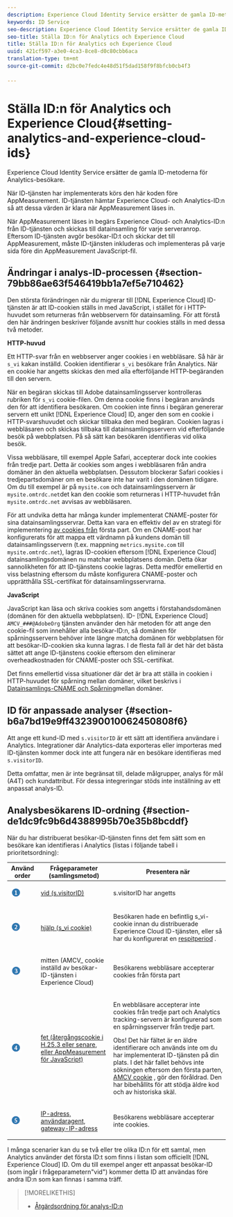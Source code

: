 ```yaml
---
description: Experience Cloud Identity Service ersätter de gamla ID-metoderna för Analytics-besökare.
keywords: ID Service
seo-description: Experience Cloud Identity Service ersätter de gamla ID-metoderna för Analytics-besökare.
seo-title: Ställa ID:n för Analytics och Experience Cloud
title: Ställa ID:n för Analytics och Experience Cloud
uuid: 421cf597-a3e0-4ca3-8ce8-d0c80cbb6aca
translation-type: tm+mt
source-git-commit: d2bc0e7fedc4e48d51f5dad158f9f8bfcb0cb4f3

---
```



# Ställa ID:n för Analytics och Experience Cloud{#setting-analytics-and-experience-cloud-ids}

Experience Cloud Identity Service ersätter de gamla ID-metoderna för Analytics-besökare.

När ID-tjänsten har implementerats körs den här koden före AppMeasurement. ID-tjänsten hämtar Experience Cloud- och Analytics-ID:n så att dessa värden är klara när AppMeasurement läses in.

När AppMeasurement läses in begärs Experience Cloud- och Analytics-ID:n från ID-tjänsten och skickas till datainsamling för varje serveranrop. Eftersom ID-tjänsten avgör besökar-ID:t och skickar det till AppMeasurement, måste ID-tjänsten inkluderas och implementeras på varje sida före din AppMeasurement JavaScript-fil.

## Ändringar i analys-ID-processen {#section-79bb86ae63f546419bb1a7ef5e710462}

Den största förändringen när du migrerar till [!DNL Experience Cloud] ID-tjänsten är att ID-cookien ställs in med JavaScript, i stället för i HTTP-huvudet som returneras från webbservern för datainsamling. För att förstå den här ändringen beskriver följande avsnitt hur cookies ställs in med dessa två metoder.

**HTTP-huvud**

Ett HTTP-svar från en webbserver anger cookies i en webbläsare. Så här är `s_vi` kakan inställd. Cookien identifierar `s_vi` besökare från Analytics. När en cookie har angetts skickas den med alla efterföljande HTTP-begäranden till den servern.

När en begäran skickas till Adobe datainsamlingsserver kontrolleras rubriken för `s_vi` cookie-filen. Om denna cookie finns i begäran används den för att identifiera besökaren. Om cookien inte finns i begäran genererar servern ett unikt [!DNL Experience Cloud] ID, anger den som en cookie i HTTP-svarshuvudet och skickar tillbaka den med begäran. Cookien lagras i webbläsaren och skickas tillbaka till datainsamlingsservern vid efterföljande besök på webbplatsen. På så sätt kan besökaren identifieras vid olika besök.

Vissa webbläsare, till exempel Apple Safari, accepterar dock inte cookies från tredje part. Detta är cookies som anges i webbläsaren från andra domäner än den aktuella webbplatsen. Dessutom blockerar Safari cookies i tredjepartsdomäner om en besökare inte har varit i den domänen tidigare. Om du till exempel är på `mysite.com` och datainsamlingsservern är `mysite.omtrdc.net`det kan den cookie som returneras i HTTP-huvudet från `mysite.omtrdc.net` avvisas av webbläsaren.

För att undvika detta har många kunder implementerat CNAME-poster för sina datainsamlingsservrar. Detta kan vara en effektiv del av en strategi för implementering [av cookies från](https://docs.adobe.com/content/help/en/core-services/interface/ec-cookies/cookies-first-party.html) första part. Om en CNAME-post har konfigurerats för att mappa ett värdnamn på kundens domän till datainsamlingsservern (t.ex. mappning `metrics.mysite.com` till `mysite.omtrdc.net`), lagras ID-cookien eftersom [!DNL Experience Cloud] datainsamlingsdomänen nu matchar webbplatsens domän. Detta ökar sannolikheten för att ID-tjänstens cookie lagras. Detta medför emellertid en viss belastning eftersom du måste konfigurera CNAME-poster och upprätthålla SSL-certifikat för datainsamlingsservrarna.

**JavaScript**

JavaScript kan läsa och skriva cookies som angetts i förstahandsdomänen (domänen för den aktuella webbplatsen). ID- [!DNL Experience Cloud] `AMCV_###@AdobeOrg` tjänsten använder den här metoden för att ange den cookie-fil som innehåller alla besökar-ID:n, så domänen för spårningsservern behöver inte längre matcha domänen för webbplatsen för att besökar-ID-cookien ska kunna lagras. I de flesta fall är det här det bästa sättet att ange ID-tjänstens cookie eftersom den eliminerar overheadkostnaden för CNAME-poster och SSL-certifikat.

Det finns emellertid vissa situationer där det är bra att ställa in cookien i HTTP-huvudet för spårning mellan domäner, vilket beskrivs i [Datainsamlings-CNAME och Spårning](../../reference/analytics-reference/cname.md#concept-4df91f8a30ad4ec7a01eb943d579cc9d)mellan domäner.

## ID för anpassade analyser {#section-b6a7bd19e9ff432390010062450808f6}

Att ange ett kund-ID med `s.visitorID` är ett sätt att identifiera användare i Analytics. Integrationer där Analytics-data exporteras eller importeras med ID-tjänsten kommer dock inte att fungera när en besökare identifieras med `s.visitorID`.

Detta omfattar, men är inte begränsat till, delade målgrupper, analys för mål (A4T) och kundattribut. För dessa integreringar stöds inte inställning av ett anpassat analys-ID.

## Analysbesökarens ID-ordning {#section-de1dc9fc9b6d4388995b70e35b8bcddf}

När du har distribuerat besökar-ID-tjänsten finns det fem sätt som en besökare kan identifieras i Analytics (listas i följande tabell i prioritetsordning):

<table id="table_D267D36451F643D1BB68AF6FEAA6AD1A"> 
 <thead> 
  <tr> 
   <th colname="col1" class="entry"> Använd order </th> 
   <th colname="col2" class="entry"> Frågeparameter (samlingsmetod) </th> 
   <th colname="col3" class="entry"> Presentera när </th> 
  </tr> 
 </thead>
 <tbody> 
  <tr> 
   <td colname="col1"> <p> <img id="image_9F3E58898A1B4F40BBDEF5ADE362E55C" src="assets/step1_icon.png" /> </p> </td> 
   <td colname="col2"> <p> <a href="https://docs.adobe.com/content/help/en/analytics/implementation/vars/config-vars/visitorid.html" format="http" scope="external"> vid (s.visitorID)</a> </p> </td> 
   <td colname="col3"> <p>s.visitorID har angetts </p> </td> 
  </tr> 
  <tr> 
   <td colname="col1"> <p> <img id="image_77A06981672745B6AEA8BB4D55911CCA" src="assets/step2_icon.png" /> </p> </td> 
   <td colname="col2"> <p> <a href="https://docs.adobe.com/content/help/en/core-services/interface/ec-cookies/cookies-analytics.html" format="http" scope="external"> hjälp (s_vi cookie)</a> </p> </td> 
   <td colname="col3"> <p>Besökaren hade en befintlig s_vi-cookie innan du distribuerade <span class="keyword"> Experience Cloud</span> ID-tjänsten, eller så har du konfigurerat en <a href="../../reference/analytics-reference/grace-period.md" format="dita" scope="local"> respitperiod</a> . </p> </td> 
  </tr> 
  <tr> 
   <td colname="col1"> <p> <img id="image_0A950B1A6B004387AFEE8EED882739CB" src="assets/step3_icon.png" /> </p> </td> 
   <td colname="col2"> <p>mitten (AMCV_ cookie inställd av besökar-ID-tjänsten i Experience Cloud) </p> </td> 
   <td colname="col3"> <p>Besökarens webbläsare accepterar cookies från första part </p> </td> 
  </tr> 
  <tr> 
   <td colname="col1"> <p> <img id="image_6F0ED8FE3EF846CA8E6ECCC3C0070D85" src="assets/step4_icon.png" /> </p> </td> 
   <td colname="col2"> <p> <a href="https://docs.adobe.com/content/help/en/id-service/using/reference/analytics-reference/analytics-ids.html" format="http" scope="external"> fet (återgångscookie i H.25.3 eller senare, eller AppMeasurement för JavaScript)</a> </p> </td> 
   <td colname="col3"> <p>En webbläsare accepterar inte cookies från tredje part och Analytics tracking-servern är konfigurerad som en spårningsserver från tredje part. </p> <p> <p>Obs! Det <span class="codeph"> här fältet</span> är en äldre identifierare och används inte om du har implementerat ID-tjänsten på din plats. I det här fallet behövs inte <span class="codeph"> sökningen</span> eftersom den första parten, <a href="../../introduction/cookies.md" format="dita" scope="local"> AMCV cookie</a> , gör den föråldrad. Den har bibehållits för att stödja äldre kod och av historiska skäl. </p> </p> </td> 
  </tr> 
  <tr> 
   <td colname="col1"> <p> <img id="image_23D8C0EB69EC4084BC237B5B98C036F4" src="assets/step5_icon.png" /> </p> </td> 
   <td colname="col2"> <p> <a href="https://docs.adobe.com/content/help/en/analytics/technotes/visitor-identification.html" format="http" scope="external"> IP-adress, användaragent, gateway-IP-adress</a> </p> </td> 
   <td colname="col3"> <p>Besökarens webbläsare accepterar inte cookies. </p> </td> 
  </tr> 
 </tbody> 
</table>

I många scenarier kan du se två eller tre olika ID:n för ett samtal, men Analytics använder det första ID:t som finns i listan som officiellt [!DNL Experience Cloud] ID. Om du till exempel anger ett anpassat besökar-ID (som ingår i frågeparametern&quot;vid&quot;) kommer detta ID att användas före andra ID:n som kan finnas i samma träff.

>[!MORELIKETHIS]
>
>* [Åtgärdsordning för analys-ID:n](../../reference/analytics-reference/analytics-order-of-operations.md#concept-b92935b4fff545adb4773f3728bc15ef)

